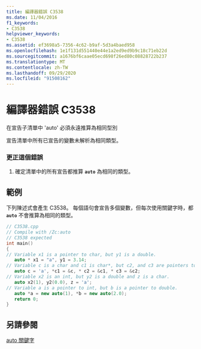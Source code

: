 ```yaml
---
title: 編譯器錯誤 C3538
ms.date: 11/04/2016
f1_keywords:
- C3538
helpviewer_keywords:
- C3538
ms.assetid: ef3698a5-7356-4c62-b9af-5d3a4baed958
ms.openlocfilehash: 1e1f131d551440e44e1a2ed9ed9b9c18c71eb22d
ms.sourcegitcommit: a1676bf6caae05ecd698f26ed80c08828722b237
ms.translationtype: MT
ms.contentlocale: zh-TW
ms.lasthandoff: 09/29/2020
ms.locfileid: "91508162"
---
```

# <a name="compiler-error-c3538"></a>編譯器錯誤 C3538

在宣告子清單中 'auto' 必須永遠推算為相同型別

宣告清單中所有已宣告的變數未解析為相同類型。

### <a name="to-correct-this-error"></a>更正這個錯誤

1. 確定清單中的所有宣告都推算 **`auto`** 為相同的類型。

## <a name="example"></a>範例

下列陳述式會產生 C3538。 每個語句會宣告多個變數，但每次使用關鍵字時，都 **`auto`** 不會推算為相同的類型。

```cpp
// C3538.cpp
// Compile with /Zc:auto
// C3538 expected
int main()
{
// Variable x1 is a pointer to char, but y1 is a double.
   auto * x1 = "a", y1 = 3.14;
// Variable c is a char and c1 is char*, but c2, and c3 are pointers to pointers.
   auto c = 'a', *c1 = &c, * c2 = &c1, * c3 = &c2;
// Variable x2 is an int, but y2 is a double and z is a char.
   auto x2(1), y2(0.0), z = 'a';
// Variable a is a pointer to int, but b is a pointer to double.
   auto *a = new auto(1), *b = new auto(2.0);
   return 0;
}
```

## <a name="see-also"></a>另請參閱

[auto 關鍵字](../../cpp/auto-cpp.md)
